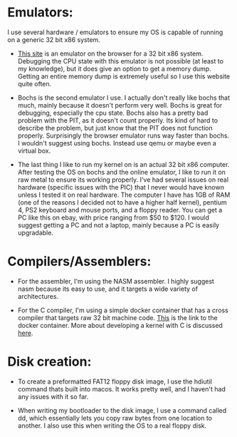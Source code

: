 # Emulators:

I use several hardware / emulators to ensure my OS is capable of running on a generic 32 bit x86 system. 

- [This site](https://copy.sh/v86/) is an emulator on the browser for a 32 bit x86 system. Debugging the CPU state with this emulator is not possible (at least to my knowledge), but it does give an option to get a memory dump. Getting an entire memory dump is extremely useful so I use this website quite often.

- Bochs is the second emulator I use. I actually don't really like bochs that much, mainly because it doesn't perform very well. Bochs is great for debugging, especially the cpu state. Bochs also has a pretty bad problem with the PIT, as it doesn't count properly. Its kind of hard to describe the problem, but just know that the PIT does not function properly. Surprisingly the browser emulator runs way faster than bochs. I wouldn't suggest using bochs. Instead use qemu or maybe even a virtual box.

- The last thing I like to run my kernel on is an actual 32 bit x86 computer. After testing the OS on bochs and the online emulator, I like to run it on raw metal to ensure its working properly. I've had several issues on real hardware (specific issues with the PIC) that I never would have known unless I tested it on real hardware. The computer I have has 1GB of RAM  (one of the reasons I decided not to have a higher half kernel), pentium 4, PS2 keyboard and mouse ports, and a floppy reader. You can get a PC like this on ebay, with price ranging from $50 to $120. I would suggest getting a PC and not a laptop, mainly because a PC is easily upgradable. 

# Compilers/Assemblers: 

- For the assembler, I'm using the NASM assembler. I highly suggest nasm because its easy to use, and it targets a wide variety of architectures.

- For the C compiler, I'm using a simple docker container that has a cross compiler that targets raw 32 bit machine code. [This](https://github.com/kevincharm/i686-elf-gcc-toolchain) is the link to the docker container. More about developing a kernel with C is discussed [here](/SwitchingToC.md).

# Disk creation:

- To create a preformatted FAT12 floppy disk image, I use the hdiutil command thats built into macos. It works pretty well, and I haven't had any issues with it so far.

- When writing my bootloader to the disk image, I use a command called dd, which essentially lets you copy raw bytes from one location to another. I also use this when writing the OS to a real floppy disk. 